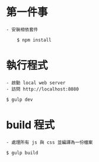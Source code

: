 

# 第一件事
	
	- 安裝相依套件

		$ npm install

# 執行程式
	
	- 啟動 local web server 
	- 訪問 http://localhost:8080

	$ gulp dev

# build 程式

	- 處理所有 js 與 css 並編譯為一份檔案

	$ gulp build

